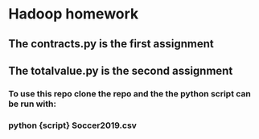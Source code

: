 # Hadoop homework
## The contracts.py is the first assignment

## The totalvalue.py is the second assignment

### To use this repo clone the repo and the the python script can be run with:
### python {script} Soccer2019.csv
